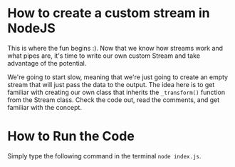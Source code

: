 # How to create a custom stream in NodeJS

This is where the fun begins :). Now that we know how streams work and what pipes are, it's time to write our own custom Stream and take advantage of the potential.

We're going to start slow, meaning that we're just going to create an empty stream that will just pass the data to the output. The idea here is to get familiar with creating our own class that inherits the `_transform()` function from the Stream class.
Check the code out, read the comments, and get familiar with the concept.

# How to Run the Code

Simply type the following command in the terminal `node index.js`.
